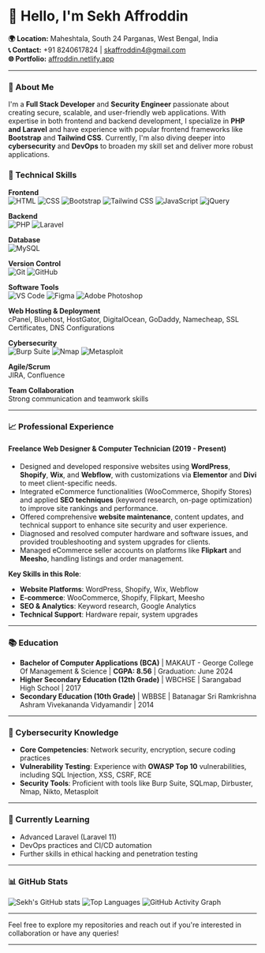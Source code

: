 # 👋 Hello, I'm Sekh Affroddin

**🌍 Location:** Maheshtala, South 24 Parganas, West Bengal, India  
**📞 Contact:** +91 8240617824 | [skaffroddin4@gmail.com](mailto:skaffroddin4@gmail.com)  
**🌐 Portfolio:** [affroddin.netlify.app](https://affroddin.netlify.app)

---

### 🚀 About Me

I'm a **Full Stack Developer** and **Security Engineer** passionate about creating secure, scalable, and user-friendly web applications. With expertise in both frontend and backend development, I specialize in **PHP and Laravel** and have experience with popular frontend frameworks like **Bootstrap** and **Tailwind CSS**. Currently, I'm also diving deeper into **cybersecurity** and **DevOps** to broaden my skill set and deliver more robust applications.

### 🔧 Technical Skills

**Frontend**  
![HTML](https://img.shields.io/badge/HTML-%23E34F26.svg?style=flat&logo=html5&logoColor=white)
![CSS](https://img.shields.io/badge/CSS-%231572B6.svg?style=flat&logo=css3&logoColor=white)
![Bootstrap](https://img.shields.io/badge/Bootstrap-%23563D7C.svg?style=flat&logo=bootstrap&logoColor=white)
![Tailwind CSS](https://img.shields.io/badge/Tailwind%20CSS-%2306B6D4.svg?style=flat&logo=tailwind-css&logoColor=white)
![JavaScript](https://img.shields.io/badge/JavaScript-%23F7DF1E.svg?style=flat&logo=javascript&logoColor=black)
![jQuery](https://img.shields.io/badge/jQuery-%230769AD.svg?style=flat&logo=jquery&logoColor=white)

**Backend**  
![PHP](https://img.shields.io/badge/PHP-%23777BB4.svg?style=flat&logo=php&logoColor=white)
![Laravel](https://img.shields.io/badge/Laravel-%23FF2D20.svg?style=flat&logo=laravel&logoColor=white)

**Database**  
![MySQL](https://img.shields.io/badge/MySQL-%234479A1.svg?style=flat&logo=mysql&logoColor=white)

**Version Control**  
![Git](https://img.shields.io/badge/Git-%23F05032.svg?style=flat&logo=git&logoColor=white)
![GitHub](https://img.shields.io/badge/GitHub-%23181717.svg?style=flat&logo=github&logoColor=white)

**Software Tools**  
![VS Code](https://img.shields.io/badge/VS%20Code-%23007ACC.svg?style=flat&logo=visual-studio-code&logoColor=white)
![Figma](https://img.shields.io/badge/Figma-%23F24E1E.svg?style=flat&logo=figma&logoColor=white)
![Adobe Photoshop](https://img.shields.io/badge/Photoshop-%2331A8FF.svg?style=flat&logo=adobe-photoshop&logoColor=white)

**Web Hosting & Deployment**  
cPanel, Bluehost, HostGator, DigitalOcean, GoDaddy, Namecheap, SSL Certificates, DNS Configurations

**Cybersecurity**  
![Burp Suite](https://img.shields.io/badge/Burp%20Suite-%23FF5700.svg?style=flat&logo=burp-suite&logoColor=white)
![Nmap](https://img.shields.io/badge/Nmap-%23494B8C.svg?style=flat&logo=nmap&logoColor=white)
![Metasploit](https://img.shields.io/badge/Metasploit-%23175D8D.svg?style=flat&logo=metasploit&logoColor=white)

**Agile/Scrum**  
JIRA, Confluence

**Team Collaboration**  
Strong communication and teamwork skills

---

### 📈 Professional Experience

#### Freelance Web Designer & Computer Technician (2019 - Present)
- Designed and developed responsive websites using **WordPress**, **Shopify**, **Wix**, and **Webflow**, with customizations via **Elementor** and **Divi** to meet client-specific needs.
- Integrated eCommerce functionalities (WooCommerce, Shopify Stores) and applied **SEO techniques** (keyword research, on-page optimization) to improve site rankings and performance.
- Offered comprehensive **website maintenance**, content updates, and technical support to enhance site security and user experience.
- Diagnosed and resolved computer hardware and software issues, and provided troubleshooting and system upgrades for clients.
- Managed eCommerce seller accounts on platforms like **Flipkart** and **Meesho**, handling listings and order management.

**Key Skills in this Role**:
   - **Website Platforms**: WordPress, Shopify, Wix, Webflow
   - **E-commerce**: WooCommerce, Shopify, Flipkart, Meesho
   - **SEO & Analytics**: Keyword research, Google Analytics
   - **Technical Support**: Hardware repair, system upgrades

---

### 📚 Education

- **Bachelor of Computer Applications (BCA)** | MAKAUT - George College Of Management & Science | **CGPA: 8.56** | Graduation: June 2024
- **Higher Secondary Education (12th Grade)** | WBCHSE | Sarangabad High School | 2017
- **Secondary Education (10th Grade)** | WBBSE | Batanagar Sri Ramkrishna Ashram Vivekananda Vidyamandir | 2014

---

### 🔐 Cybersecurity Knowledge
- **Core Competencies**: Network security, encryption, secure coding practices
- **Vulnerability Testing**: Experience with **OWASP Top 10** vulnerabilities, including SQL Injection, XSS, CSRF, RCE
- **Security Tools**: Proficient with tools like Burp Suite, SQLmap, Dirbuster, Nmap, Nikto, Metasploit

---

### 🌱 Currently Learning

- Advanced Laravel (Laravel 11)  
- DevOps practices and CI/CD automation  
- Further skills in ethical hacking and penetration testing  

---

### 📊 GitHub Stats
![Sekh's GitHub stats](https://github-readme-stats.vercel.app/api?username=yourusername&show_icons=true&theme=radical)
![Top Languages](https://github-readme-stats.vercel.app/api/top-langs/?username=yourusername&layout=compact&theme=radical)
![GitHub Activity Graph](https://activity-graph.herokuapp.com/graph?username=yourusername&theme=github)

---

Feel free to explore my repositories and reach out if you're interested in collaboration or have any queries!

---

